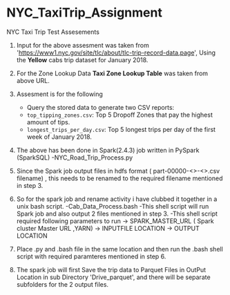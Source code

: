 # NYC_TaxiTrip_Assignment
NYC Taxi Trip Test Assesements

1)  Input for the above assesment was taken from  'https://www1.nyc.gov/site/tlc/about/tlc-trip-record-data.page',
    Using the **Yellow** cabs trip dataset for January 2018.
    
2)  For the Zone Lookup Data **Taxi Zone Lookup Table** was taken from above URL.

3)  Assesment is for the following 
    - Query the stored data to generate two CSV reports:
    - `top_tipping_zones.csv`: Top 5 Dropoff Zones that pay the highest amount of tips.
    - `longest_trips_per_day.csv`: Top 5 longest trips per day of the first week of January 2018. 
    
4)  The above has been done in Spark(2.4.3) job written in PySpark (SparkSQL)
      -NYC_Road_Trip_Process.py

5)  Since the Spark job output files in hdfs format ( part-00000-<>-<>.csv filename) , this  needs to be renamed to the required filename mentioned in step 3. 

6)  So for the spark job and rename activity i have clubbed it together in a unix bash script.
      -Cab_Data_Process.bash
      -This shell script will run Spark job and also output 2 files mentioned in step 3.
      -This shell script required following parameters to run
                   -> SPARK_MASTER_URL ( Spark cluster Master URL ,YARN)
                   -> INPUTFILE LOCATION 
                   -> OUTPUT LOCATION
                   
7)  Place .py and .bash file in the same location and then run the .bash shell script with required paramteres mentioned in step 6.

8)  The spark job will first Save the trip data to Parquet Files in OutPut Location in sub Directory 'Drive_parquet', and there will be separate subfolders for the 2 output files.                    
      
